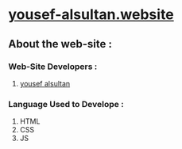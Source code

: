 # [yousef-alsultan.website](https://yousef1alsultan.github.io/yousef-alsultan.website/)

## About the web-site :

### Web-Site Developers :
1. [yousef alsultan](https://github.com/yousef1alsultan)

### Language Used to Develope :
1. HTML
2. CSS
3. JS
